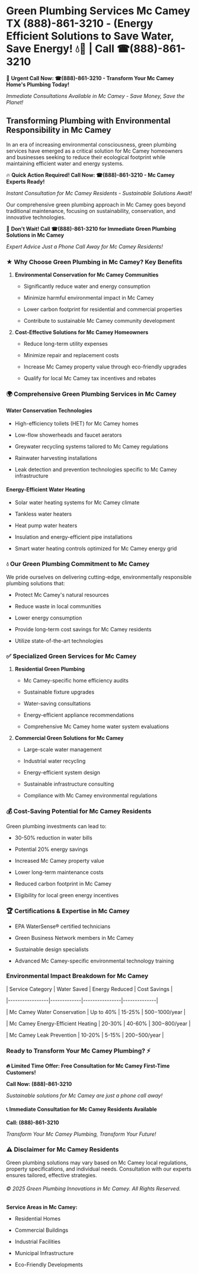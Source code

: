 # Green Plumbing Services Mc Camey TX (888)-861-3210 - (Energy Efficient Solutions to Save Water, Save Energy! 💧🌿 | Call ☎(888)-861-3210

🚨 **Urgent Call Now: ☎(888)-861-3210 - Transform Your Mc Camey Home's Plumbing Today!**
*Immediate Consultations Available in Mc Camey - Save Money, Save the Planet!*

## Transforming Plumbing with Environmental Responsibility in Mc Camey

In an era of increasing environmental consciousness, green plumbing services have emerged as a critical solution for Mc Camey homeowners and businesses seeking to reduce their ecological footprint while maintaining efficient water and energy systems. 

🔥 **Quick Action Required! Call Now: ☎(888)-861-3210 - Mc Camey Experts Ready!**
*Instant Consultation for Mc Camey Residents - Sustainable Solutions Await!*

Our comprehensive green plumbing approach in Mc Camey goes beyond traditional maintenance, focusing on sustainability, conservation, and innovative technologies.

🚨 **Don't Wait! Call ☎(888)-861-3210 for Immediate Green Plumbing Solutions in Mc Camey**
*Expert Advice Just a Phone Call Away for Mc Camey Residents!*

### ★ Why Choose Green Plumbing in Mc Camey? Key Benefits

1. **Environmental Conservation for Mc Camey Communities** 
   - Significantly reduce water and energy consumption
   - Minimize harmful environmental impact in Mc Camey
   - Lower carbon footprint for residential and commercial properties
   - Contribute to sustainable Mc Camey community development

2. **Cost-Effective Solutions for Mc Camey Homeowners** 
   - Reduce long-term utility expenses
   - Minimize repair and replacement costs
   - Increase Mc Camey property value through eco-friendly upgrades
   - Qualify for local Mc Camey tax incentives and rebates

### 🌍 Comprehensive Green Plumbing Services in Mc Camey

#### Water Conservation Technologies
- High-efficiency toilets (HET) for Mc Camey homes
- Low-flow showerheads and faucet aerators
- Greywater recycling systems tailored to Mc Camey regulations
- Rainwater harvesting installations
- Leak detection and prevention technologies specific to Mc Camey infrastructure

#### Energy-Efficient Water Heating
- Solar water heating systems for Mc Camey climate
- Tankless water heaters
- Heat pump water heaters
- Insulation and energy-efficient pipe installations
- Smart water heating controls optimized for Mc Camey energy grid

### 💧 Our Green Plumbing Commitment to Mc Camey

We pride ourselves on delivering cutting-edge, environmentally responsible plumbing solutions that:
- Protect Mc Camey's natural resources
- Reduce waste in local communities
- Lower energy consumption
- Provide long-term cost savings for Mc Camey residents
- Utilize state-of-the-art technologies

### ✅ Specialized Green Services for Mc Camey

1. **Residential Green Plumbing**
   - Mc Camey-specific home efficiency audits
   - Sustainable fixture upgrades
   - Water-saving consultations
   - Energy-efficient appliance recommendations
   - Comprehensive Mc Camey home water system evaluations

2. **Commercial Green Solutions for Mc Camey**
   - Large-scale water management
   - Industrial water recycling
   - Energy-efficient system design
   - Sustainable infrastructure consulting
   - Compliance with Mc Camey environmental regulations

### 💰 Cost-Saving Potential for Mc Camey Residents

Green plumbing investments can lead to:
- 30-50% reduction in water bills
- Potential 20% energy savings
- Increased Mc Camey property value
- Lower long-term maintenance costs
- Reduced carbon footprint in Mc Camey
- Eligibility for local green energy incentives

### 🏆 Certifications & Expertise in Mc Camey

- EPA WaterSense® certified technicians
- Green Business Network members in Mc Camey
- Sustainable design specialists
- Advanced Mc Camey-specific environmental technology training

### Environmental Impact Breakdown for Mc Camey

| Service Category | Water Saved | Energy Reduced | Cost Savings |
|-----------------|-------------|----------------|--------------|
| Mc Camey Water Conservation | Up to 40% | 15-25% | $500-$1000/year |
| Mc Camey Energy-Efficient Heating | 20-30% | 40-60% | $300-$800/year |
| Mc Camey Leak Prevention | 10-20% | 5-15% | $200-$500/year |

### Ready to Transform Your Mc Camey Plumbing? ⚡

**🔥 Limited Time Offer: Free Consultation for Mc Camey First-Time Customers!**

**Call Now: (888)-861-3210**
*Sustainable solutions for Mc Camey are just a phone call away!*

#### 📞 Immediate Consultation for Mc Camey Residents Available

**Call: (888)-861-3210**
*Transform Your Mc Camey Plumbing, Transform Your Future!*

### ⚠️ Disclaimer for Mc Camey Residents

Green plumbing solutions may vary based on Mc Camey local regulations, property specifications, and individual needs. Consultation with our experts ensures tailored, effective strategies.

###### © 2025 Green Plumbing Innovations in Mc Camey. All Rights Reserved.

**Service Areas in Mc Camey:** 
- Residential Homes
- Commercial Buildings
- Industrial Facilities
- Municipal Infrastructure
- Eco-Friendly Developments
